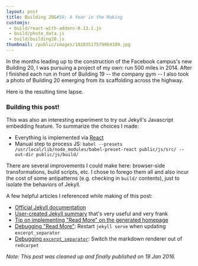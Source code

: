 ```yaml
---
layout: post
title: Building 20&#58; A Year in the Making
customjs:
 - build/react-with-addons-0.13.1.js
 - build/photo_data.js
 - build/building20.js
thumbnail: /public/images/10203517579964389.jpg
---
```


In the months leading up to the construction of the Facebook campus's new
Building 20, I was pursuing a project of my own: run 500 miles in 2014.
After I finished each run in front of Building 19 -- the company gym -- I
also took a photo of Building 20 emerging from its scaffolding across the
highway.

<div id="read-more" />
Here is the resulting time lapse.
<!-- more -->
<div id="build20-canvas"></div>


### Building this post!

This was also an interesting experiment to try out Jekyll's Javascript embedding
feature. To summarize the choices I made:

* Everything is implemented via [React](https://facebook.github.io/react/)
* Manual step to process JS: `babel --presets /usr/local/lib/node_modules/babel-preset-react public/js/src/ --out-dir public/js/build/`

There are several improvements I could make here: browser-side transformations,
build scripts, etc. I chose to forego them all and also incur the cost of some
antipatterns (e.g. checking in `build/` contents), just to isolate the behaviors
of Jekyll.

A few helpful articles I referenced while making of this post:

* [Official Jekyll documentation](http://jekyllrb.com/docs/frontmatter/)
* [User-created Jekyll summary](http://jekyllbootstrap.com/lessons/jekyll-introduction.html) that's very useful and very frank
* [Tip on implementing "Read More" on the generated homepage](http://www.seanbuscay.com/blog/jekyll-teaser-pager-and-read-more/)
* [Debugging "Read More"](https://github.com/jekyll/jekyll/issues/4070): Restart `jekyll serve` when updating `excerpt_separator`
* [Debugging `excerpt_separator`](http://stackoverflow.com/a/28083299): Switch the markdown renderer out of `redcarpet`

*Note: This post was cleaned up and finally published on 19 Jan 2016.*

